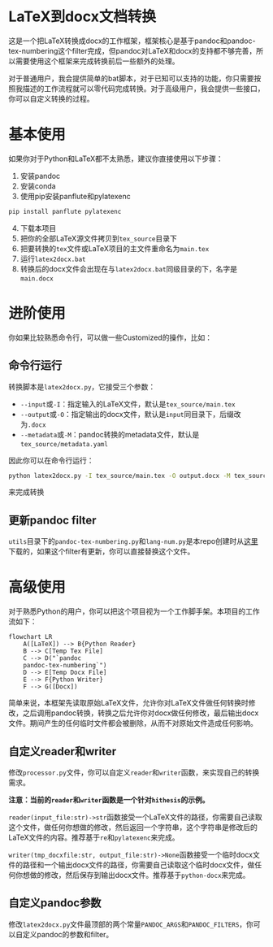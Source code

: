 # LaTeX到docx文档转换

这是一个把LaTeX转换成docx的工作框架，框架核心是基于pandoc和pandoc-tex-numbering这个filter完成，但pandoc对LaTeX和docx的支持都不够完善，所以需要使用这个框架来完成转换前后一些额外的处理。

对于普通用户，我会提供简单的bat脚本，对于已知可以支持的功能，你只需要按照我描述的工作流程就可以零代码完成转换。对于高级用户，我会提供一些接口，你可以自定义转换的过程。

# 基本使用

如果你对于Python和LaTeX都不太熟悉，建议你直接使用以下步骤：
1. 安装pandoc
2. 安装conda
3. 使用pip安装panflute和pylatexenc
```bash
pip install panflute pylatexenc
```
4. 下载本项目
5. 把你的全部LaTeX源文件拷贝到`tex_source`目录下
6. 把要转换的`tex`文件或LaTeX项目的主文件重命名为`main.tex`
7. 运行`latex2docx.bat`
8. 转换后的docx文件会出现在与`latex2docx.bat`同级目录的下，名字是`main.docx`

# 进阶使用

你如果比较熟悉命令行，可以做一些Customized的操作，比如：

## 命令行运行

转换脚本是`latex2docx.py`，它接受三个参数：
- `--input`或`-I`：指定输入的LaTeX文件，默认是`tex_source/main.tex`
- `--output`或`-O`：指定输出的docx文件，默认是`input`同目录下，后缀改为`.docx`
- `--metadata`或`-M`：pandoc转换的metadata文件，默认是`tex_source/metadata.yaml`

因此你可以在命令行运行：

```bash
python latex2docx.py -I tex_source/main.tex -O output.docx -M tex_source/metadata.yaml
```

来完成转换

## 更新pandoc filter

`utils`目录下的`pandoc-tex-numbering.py`和`lang-num.py`是本repo创建时从[这里](https://github.com/fncokg/pandoc-tex-numbering)下载的，如果这个filter有更新，你可以直接替换这个文件。

# 高级使用

对于熟悉Python的用户，你可以把这个项目视为一个工作脚手架。本项目的工作流如下：

```mermaid
flowchart LR
    A([LaTeX]) --> B{Python Reader}
    B --> C[Temp Tex File]
    C --> D("`pandoc
    pandoc-tex-numbering`")
    D --> E[Temp Docx File]
    E --> F{Python Writer}
    F --> G([Docx])
```

简单来说，本框架先读取原始LaTeX文件，允许你对LaTeX文件做任何转换时修改，之后调用pandoc转换，转换之后允许你对docx做任何修改，最后输出docx文件。期间产生的任何临时文件都会被删除，从而不对原始文件造成任何影响。

## 自定义reader和writer

修改`processor.py`文件，你可以自定义`reader`和`writer`函数，来实现自己的转换需求。

**注意：当前的`reader`和`writer`函数是一个针对`hithesis`的示例。**

`reader(input_file:str)->str`函数接受一个LaTeX文件的路径，你需要自己读取这个文件，做任何你想做的修改，然后返回一个字符串，这个字符串是修改后的LaTeX文件的内容。推荐基于`re`和`pylatexenc`来完成。

`writer(tmp_docxfile:str, output_file:str)->None`函数接受一个临时docx文件的路径和一个输出docx文件的路径，你需要自己读取这个临时docx文件，做任何你想做的修改，然后保存到输出docx文件。推荐基于`python-docx`来完成。

## 自定义pandoc参数

修改`latex2docx.py`文件最顶部的两个常量`PANDOC_ARGS`和`PANDOC_FILTERS`，你可以自定义pandoc的参数和filter。
